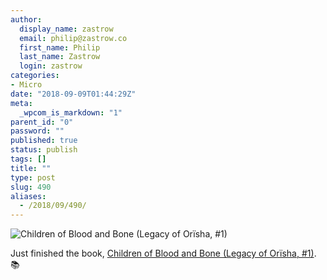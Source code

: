 ```yaml
---
author:
  display_name: zastrow
  email: philip@zastrow.co
  first_name: Philip
  last_name: Zastrow
  login: zastrow
categories:
- Micro
date: "2018-09-09T01:44:29Z"
meta:
  _wpcom_is_markdown: "1"
parent_id: "0"
password: ""
published: true
status: publish
tags: []
title: ""
type: post
slug: 490
aliases:
  - /2018/09/490/
---
```

<p><img src="https://i.gr-assets.com/images/S/compressed.photo.goodreads.com/books/1501934314l/35917072._SY475_.jpg" alt="Children of Blood and Bone (Legacy of Orïsha, #1)" /></p>
<p>Just finished the book, <a href="https://www.goodreads.com/review/show/2320691974?utm_medium=api&amp;utm_source=rss">Children of Blood and Bone (Legacy of Orïsha, #1)</a>. 📚</p>
